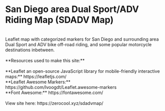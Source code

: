 # San Diego area Dual Sport/ADV Riding Map (SDADV Map)<br>
<br>
Leaflet map with categorized markers for San Diego and surrounding area Dual Sport and ADV bike off-road riding, and some popular motorcycle destinations inbetween.<br> 
<br>
**Resources used to make this site:**<br><br>
**Leaflet an open-source JavaScript library for mobile-friendly interactive maps:** https://leafletjs.com/<br>
**Leaflet Awesome Markers:** https://github.com/lvoogdt/Leaflet.awesome-markers<br>
**Font Awesome:** https://fontawesome.com/
<br><br>
View site here: https://zerocool.xyz/sdadvmap/<br>
